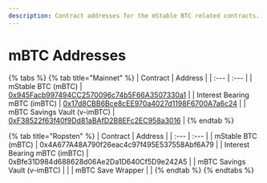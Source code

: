 ```yaml
---
description: Contract addresses for the mStable BTC related contracts.
---
```


# mBTC Addresses

{% tabs %}
{% tab title="Mainnet" %}
| Contract | Address |
| :--- | :--- |
| mStable BTC \(mBTC\) | [0x945Facb997494CC2570096c74b5F66A3507330a1](https://etherscan.io/address/0x945Facb997494CC2570096c74b5F66A3507330a1) |
| Interest Bearing mBTC \(imBTC\) | [0x17d8CBB6Bce8cEE970a4027d1198F6700A7a6c24](https://etherscan.io/address/0x17d8CBB6Bce8cEE970a4027d1198F6700A7a6c24) |
| mBTC Savings Vault \(v-imBTC\) | [0xF38522f63f40f9Dd81aBAfD2B8EFc2EC958a3016](https://etherscan.io/address/0xF38522f63f40f9Dd81aBAfD2B8EFc2EC958a3016) |
{% endtab %}

{% tab title="Ropsten" %}
| Contract | Address |
| :--- | :--- |
| mStable BTC \(mBTC\) | 0x4A677A48A790f26eac4c97f495E537558Abf6A79 |
| Interest Bearing mBTC \(imBTC\) | 0xBfe31D984d688628d06Ae2Da1D640Cf5D9e242A5 |
| mBTC Savings Vault \(v-imBTC\) |  |
| mBTC Save Wrapper |  |
{% endtab %}
{% endtabs %}



